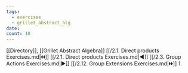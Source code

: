 ```yaml
---
tags:
  - exercises
  - grillet_abstract_alg
date:
count: 10
---
```

[[Directory]], [[Grillet Abstract Algebra]]
[[/2.1. Direct products Exercises.md|🞀🞀]] [[/2.1. Direct products Exercises.md|◀]] [[/2.3. Group Actions Exercises.md|▶]] [[/2.12. Group Extensions Exercises.md|🞂🞂]]
1. 